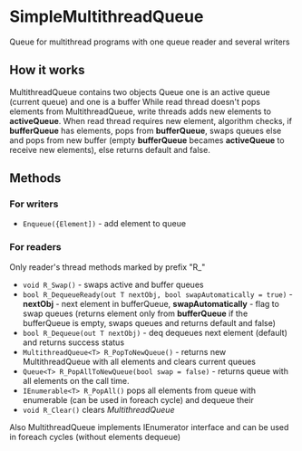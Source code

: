 # SimpleMultithreadQueue
Queue for multithread programs with one queue reader and several writers

## How it works
MultithreadQueue<T> contains two objects Queue<T> one is an active queue (current queue) and one is a buffer
While read thread doesn't pops elements from MultithreadQueue, write threads adds new elements to **activeQueue**. When read thread requires new element, algorithm checks, if **bufferQueue** has elements, pops from **bufferQueue**, swaps queues else and pops from new buffer (empty **bufferQueue** becames **activeQueue** to receive new elements), else returns default and false.

## Methods

### For writers
* `Enqueue({Element])` - add element to queue

### For readers
Only reader's thread methods marked by prefix "R_"
* `void R_Swap()` - swaps active and buffer queues
* `bool R_DequeueReady(out T nextObj, bool swapAutomatically = true)` - **nextObj** - next element in bufferQueue, **swapAutomatically** - flag to swap queues (returns element only from **bufferQueue** if the bufferQueue is empty, swaps queues and returns default and false)
* `bool R_Dequeue(out T nextObj)` - deq dequeues next element (default) and returns success status
* `MultithreadQueue<T> R_PopToNewQueue()` - returns new MultithreadQueue with all elements and clears current queues
* `Queue<T> R_PopAllToNewQueue(bool swap = false)` - returns queue with all elements on the call time.
* `IEnumerable<T> R_PopAll()` pops all elements from queue with enumerable (can be used in foreach cycle) and dequeue their
* `void R_Clear()` clears *MultithreadQueue*

Also MultithreadQueue<T> implements IEnumerator<T> interface and can be used in foreach cycles (without elements dequeue)